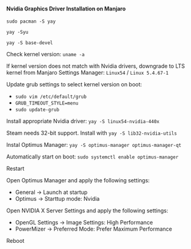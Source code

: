 #### Nvidia Graphics Driver Installation on Manjaro

`sudo pacman -S yay`

`yay -Syu`

`yay -S base-devel`

Check kernel version: `uname -a`

If kernel version does not match with Nvidia drivers, downgrade to LTS kernel from Manjaro Settings Manager: `Linux54` / `Linux 5.4.67-1`

Update grub settings to select kernel version on boot:
   - `sudo vim /etc/default/grub`
   - `GRUB_TIMEOUT_STYLE=menu`
   - `sudo update-grub`

Install appropriate Nvidia driver: `yay -S linux54-nvidia-440x`

Steam needs 32-bit support. Install with `yay -S lib32-nvidia-utils`

Instal Optimus Manager: `yay -S optimus-manager optimus-manager-qt`

Automatically start on boot: `sudo systemctl enable optimus-manager`

Restart

Open Optimus Manager and apply the following settings:
- General -> Launch at startup
- Optimus -> Starttup mode: Nvidia

Open NVIDIA X Server Settings and apply the following settings:
- OpenGL Settings -> Image Settings: High Performance
- PowerMizer -> Preferred Mode: Prefer Maximum Performance

Reboot




